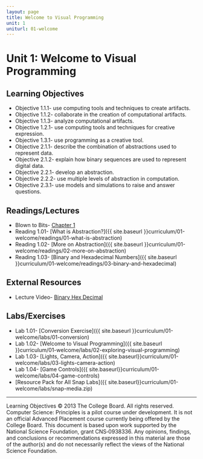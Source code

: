 ```yaml
---
layout: page
title: Welcome to Visual Programming
unit: 1
uniturl: 01-welcome
---
```



Unit 1: Welcome to Visual Programming
======================================


Learning Objectives
-------------------
 * Objective 1.1.1- use computing tools and techniques to create artifacts.
 * Objective 1.1.2- collaborate in the creation of computational artifacts.
 * Objective 1.1.3- analyze computational artifacts.
 * Objective 1.2.1- use computing tools and techniques for creative expression.
 * Objective 1.3.1- use programming as a creative tool.
 * Objective 2.1.1- describe the combination of abstractions used to represent data.
 * Objective 2.1.2- explain how binary sequences are used to represent digital data.
 * Objective 2.2.1- develop an abstraction.
 * Objective 2.2.2- use multiple levels of abstraction in computation.
 * Objective 2.3.1- use models and simulations to raise and answer questions.

Readings/Lectures
-----------------
 * Blown to Bits- [Chapter 1](http://www.bitsbook.com/wp-content/uploads/2008/12/chapter1.pdf)
 * Reading 1.01- [What is Abstraction?]({{ site.baseurl }}curriculum/01-welcome/readings/01-what-is-abstraction)
 * Reading 1.02- [More on Abstraction]({{ site.baseurl }}curriculum/01-welcome/readings/02-more-on-abstraction)
 * Reading 1.03- [Binary and Hexadecimal Numbers]({{ site.baseurl }}curriculum/01-welcome/readings/03-binary-and-hexadecimal)
 
External Resources
-----------------
 * Lecture Video- [Binary Hex Decimal](http://www.screencast.com/t/c2tp610y1tx6)

Labs/Exercises
--------------
 * Lab 1.01- [Conversion Exercise]({{ site.baseurl }}curriculum/01-welcome/labs/01-conversion)
 * Lab 1.02- [Welcome to Visual Programming]({{ site.baseurl }}curriculum/01-welcome/labs/02-exploring-visual-programming)
 * Lab 1.03- [Lights, Camera, Action]({{ site.baseurl}}curriculum/01-welcome/labs/03-lights-camera-action)
 * Lab 1.04- [Game Controls]({{ site.baseurl}}curriculum/01-welcome/labs/04-game-controls)
 * [Resource Pack for All Snap Labs]({{ site.baseurl}}curriculum/01-welcome/labs/snap-media.zip)

----------
Learning Objectives © 2013 The College Board. All rights reserved. Computer Science: Principles is a pilot course under development. It is not an official Advanced Placement course currently being offered by the College Board. This document is based upon work supported by the National Science Foundation, grant CNS‐0938336. Any opinions, findings, and conclusions or recommendations expressed in this material are those of the author(s) and do not necessarily reflect the views of the National Science Foundation.
